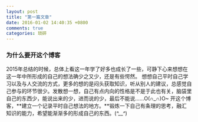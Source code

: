 ```yaml
---
layout: post
title: "第一篇文章"
date: 2016-01-02 14:40:35 +0800
comments: true
categories: 琐碎
---
```


### 为什么要开这个博客
2015年总结的时候，总体上看这一年学了好多也成长了一些，可静下心来想想在这一年中所形成的自己的想法确少之又少，还是有些愕然。
想想自己平时自己学习以及与人交流的方式，更多的想的是闷头获取知识，听从别人的建议，总感觉自己参与的环节很少。发散想一想，自己有点内向的性格是不是于此也有关，脑袋里自己的东西少，能说出来的少，进而说的少，最后不能说......O(∩_∩)O~
开这个博客，**建立一个记录平时自己想法的地方。**锻炼一下自己有条理的思考，融汇知识的能力，希望能渐渐多的形成自己的东西。(*^__^*) 



